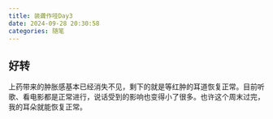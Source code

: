 ```yaml
---
title: 装聋作哑Day3
date: 2024-09-28 20:30:58
categories: 随笔
---
```


## 好转

上药带来的肿胀感基本已经消失不见，剩下的就是等红肿的耳道恢复正常。目前听歌、看电影都是正常进行，说话受到的影响也变得小了很多。也许这个周末过完，我的耳朵就能恢复正常。
